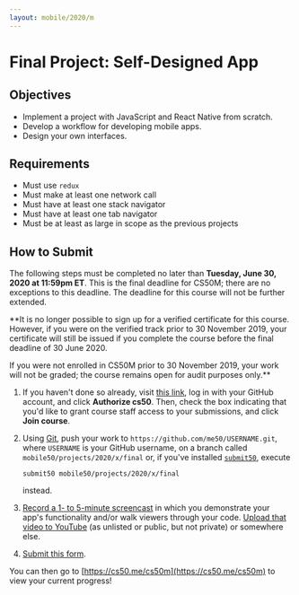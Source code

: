 ```yaml
---
layout: mobile/2020/m
---
```


# Final Project: Self-Designed App

## Objectives

* Implement a project with JavaScript and React Native from scratch.
* Develop a workflow for developing mobile apps.
* Design your own interfaces.

## Requirements

- Must use `redux`
- Must make at least one network call
- Must have at least one stack navigator
- Must have at least one tab navigator
- Must be at least as large in scope as the previous projects

## How to Submit

The following steps must be completed no later than **Tuesday, June 30, 2020 at 11:59pm ET**. This is the final deadline for CS50M; there are no exceptions to this deadline. The deadline for this course will not be further extended.

**It is no longer possible to sign up for a verified certificate for this course. However, if you were on the verified track prior to 30 November 2019, your certificate will still be issued if you complete the course before the final deadline of 30 June 2020.

If you were not enrolled in CS50M prior to 30 November 2019, your work will not be graded; the course remains open for audit purposes only.**

1. If you haven't done so already, visit [this link](https://submit.cs50.io/invites/107c19b133014e90b0c379f4107794e8), log in with your GitHub account, and click **Authorize cs50**. Then, check the box indicating that you'd like to grant course staff access to your submissions, and click **Join course**.
1. Using [Git](https://git-scm.com/downloads), push your work to `https://github.com/me50/USERNAME.git`, where `USERNAME` is your GitHub username, on a branch called `mobile50/projects/2020/x/final` or, if you've installed [`submit50`](https://cs50.readthedocs.io/submit50/), execute

   ```
   submit50 mobile50/projects/2020/x/final
   ```

   instead.
1. [Record a 1- to 5-minute screencast](https://www.howtogeek.com/205742/how-to-record-your-windows-mac-linux-android-or-ios-screen/) in which you demonstrate your app's functionality and/or walk viewers through your code. [Upload that video to YouTube](https://www.youtube.com/upload) (as unlisted or public, but not private) or somewhere else.
1. [Submit this form](https://forms.cs50.io/f03dd443-7fa2-468d-8654-97551c7b20a1).

You can then go to [https://cs50.me/cs50m](https://cs50.me/cs50m) to view your current progress!
